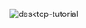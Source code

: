 ![desktop-tutorial](https://user-images.githubusercontent.com/107466722/177008500-cccb594f-324b-418c-b1b3-a758879cfc6b.png)
